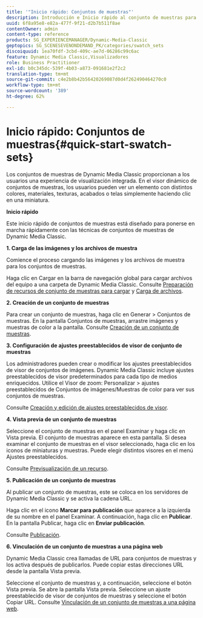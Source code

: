 ```yaml
---
title: '"Inicio rápido: Conjuntos de muestras"'
description: Introducción e Inicio rápido al conjunto de muestras para ayudarle a empezar a utilizarlo rápidamente.
uuid: 6f8a95e8-e82a-477f-9f21-d2b7b511f8ae
contentOwner: admin
content-type: reference
products: SG_EXPERIENCEMANAGER/Dynamic-Media-Classic
geptopics: SG_SCENESEVENONDEMAND_PK/categories/swatch_sets
discoiquuid: 1ea70fdf-3cbd-409c-ae7d-06286c99c6ac
feature: Dynamic Media Classic,Visualizadores
role: Business Practitioner
exl-id: b0c345dc-539f-4b03-a873-091681e2f2c2
translation-type: tm+mt
source-git-commit: c4e2b8b42b56420269087d0d4f262490464270c0
workflow-type: tm+mt
source-wordcount: '389'
ht-degree: 62%

---
```


# Inicio rápido: Conjuntos de muestras{#quick-start-swatch-sets}

Los conjuntos de muestras de Dynamic Media Classic proporcionan a los usuarios una experiencia de visualización integrada. En el visor dinámico de conjuntos de muestras, los usuarios pueden ver un elemento con distintos colores, materiales, texturas, acabados o telas simplemente haciendo clic en una miniatura.

**Inicio rápido**

Este inicio rápido de conjuntos de muestras está diseñado para ponerse en marcha rápidamente con las técnicas de conjuntos de muestras de Dynamic Media Classic.

**1. Carga de las imágenes y los archivos de muestra**

Comience el proceso cargando las imágenes y los archivos de muestra para los conjuntos de muestras.

Haga clic en Cargar en la barra de navegación global para cargar archivos del equipo a una carpeta de Dynamic Media Classic. Consulte [Preparación de recursos de conjunto de muestras para cargar](preparing-swatch-set-assets-upload.md#preparing-swatch-set-assets-for-upload) y [Carga de archivos](uploading-files.md#uploading-your-files).

**2. Creación de un conjunto de muestras**

Para crear un conjunto de muestras, haga clic en Generar > Conjuntos de muestras. En la pantalla Conjuntos de muestras, arrastre imágenes y muestras de color a la pantalla. Consulte [Creación de un conjunto de muestras](creating-swatch-set.md#creating-a-swatch-set).

**3. Configuración de ajustes preestablecidos de visor de conjunto de muestras**

Los administradores pueden crear o modificar los ajustes preestablecidos de visor de conjuntos de imágenes. Dynamic Media Classic incluye ajustes preestablecidos de visor predeterminados para cada tipo de medios enriquecidos. Utilice el Visor de zoom: Personalizar > ajustes preestablecidos de Conjuntos de imágenes/Muestras de color para ver sus conjuntos de muestras.

Consulte [Creación y edición de ajustes preestablecidos de visor](application-setup.md#adding-and-editing-viewer-presets).

**4. Vista previa de un conjunto de muestras**

Seleccione el conjunto de muestras en el panel Examinar y haga clic en Vista previa. El conjunto de muestras aparece en esta pantalla. Si desea examinar el conjunto de muestras en el visor seleccionado, haga clic en los iconos de miniaturas y muestras. Puede elegir distintos visores en el menú Ajustes preestablecidos.

Consulte [Previsualización de un recurso](previewing-asset.md#previewing-an-asset).

**5. Publicación de un conjunto de muestras**

Al publicar un conjunto de muestras, este se coloca en los servidores de Dynamic Media Classic y se activa la cadena URL.

Haga clic en el icono **Marcar para publicación** que aparece a la izquierda de su nombre en el panel Examinar. A continuación, haga clic en **Publicar**. En la pantalla Publicar, haga clic en **Enviar publicación**.

Consulte [Publicación](publishing-files.md#publishing-files).

**6. Vinculación de un conjunto de muestras a una página web**

Dynamic Media Classic crea llamadas de URL para conjuntos de muestras y los activa después de publicarlos. Puede copiar estas direcciones URL desde la pantalla Vista previa.

Seleccione el conjunto de muestras y, a continuación, seleccione el botón Vista previa. Se abre la pantalla Vista previa. Seleccione un ajuste preestablecido de visor de conjuntos de muestras y seleccione el botón Copiar URL. Consulte [Vinculación de un conjunto de muestras a una página web](linking-swatch-set-web-page.md#linking-a-swatch-set-to-a-web-page).
